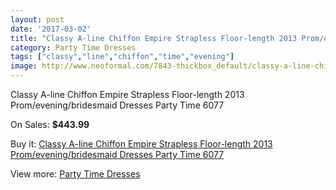 ```yaml
---
layout: post
date: '2017-03-02'
title: "Classy A-line Chiffon Empire Strapless Floor-length 2013 Prom/evening/bridesmaid Dresses Party Time 6077"
category: Party Time Dresses
tags: ["classy","line","chiffon","time","evening"]
image: http://www.neoformal.com/7843-thickbox_default/classy-a-line-chiffon-empire-strapless-floor-length-2013-prom-evening-bridesmaid-dresses-party-time-6077.jpg
---
```

Classy A-line Chiffon Empire Strapless Floor-length 2013 Prom/evening/bridesmaid Dresses Party Time 6077

On Sales: **$443.99**
<a href="https://www.neoformal.com/en/party-time-dresses/2769-classy-a-line-chiffon-empire-strapless-floor-length-2013-prom-evening-bridesmaid-dresses-party-time-6077.html"><amp-img layout="responsive" width="600" height="600" src="//www.neoformal.com/7843-thickbox_default/classy-a-line-chiffon-empire-strapless-floor-length-2013-prom-evening-bridesmaid-dresses-party-time-6077.jpg" alt="Classy A-line Chiffon Empire Strapless Floor-length 2013 Prom/evening/bridesmaid Dresses Party Time 6077 0" /></a>
<a href="https://www.neoformal.com/en/party-time-dresses/2769-classy-a-line-chiffon-empire-strapless-floor-length-2013-prom-evening-bridesmaid-dresses-party-time-6077.html"><amp-img layout="responsive" width="600" height="600" src="//www.neoformal.com/7844-thickbox_default/classy-a-line-chiffon-empire-strapless-floor-length-2013-prom-evening-bridesmaid-dresses-party-time-6077.jpg" alt="Classy A-line Chiffon Empire Strapless Floor-length 2013 Prom/evening/bridesmaid Dresses Party Time 6077 1" /></a>
<a href="https://www.neoformal.com/en/party-time-dresses/2769-classy-a-line-chiffon-empire-strapless-floor-length-2013-prom-evening-bridesmaid-dresses-party-time-6077.html"><amp-img layout="responsive" width="600" height="600" src="//www.neoformal.com/7845-thickbox_default/classy-a-line-chiffon-empire-strapless-floor-length-2013-prom-evening-bridesmaid-dresses-party-time-6077.jpg" alt="Classy A-line Chiffon Empire Strapless Floor-length 2013 Prom/evening/bridesmaid Dresses Party Time 6077 2" /></a>
<a href="https://www.neoformal.com/en/party-time-dresses/2769-classy-a-line-chiffon-empire-strapless-floor-length-2013-prom-evening-bridesmaid-dresses-party-time-6077.html"><amp-img layout="responsive" width="600" height="600" src="//www.neoformal.com/7846-thickbox_default/classy-a-line-chiffon-empire-strapless-floor-length-2013-prom-evening-bridesmaid-dresses-party-time-6077.jpg" alt="Classy A-line Chiffon Empire Strapless Floor-length 2013 Prom/evening/bridesmaid Dresses Party Time 6077 3" /></a>

Buy it: [Classy A-line Chiffon Empire Strapless Floor-length 2013 Prom/evening/bridesmaid Dresses Party Time 6077](https://www.neoformal.com/en/party-time-dresses/2769-classy-a-line-chiffon-empire-strapless-floor-length-2013-prom-evening-bridesmaid-dresses-party-time-6077.html "Classy A-line Chiffon Empire Strapless Floor-length 2013 Prom/evening/bridesmaid Dresses Party Time 6077")

View more: [Party Time Dresses](https://www.neoformal.com/en/25-party-time-dresses "Party Time Dresses")